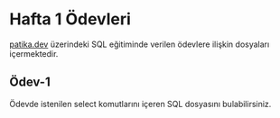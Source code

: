 # Hafta 1 Ödevleri

[patika.dev](https://app.patika.dev/moduller/sql) üzerindeki SQL eğitiminde verilen ödevlere ilişkin dosyaları içermektedir.

## Ödev-1
Ödevde istenilen select komutlarını içeren SQL dosyasını bulabilirsiniz.
